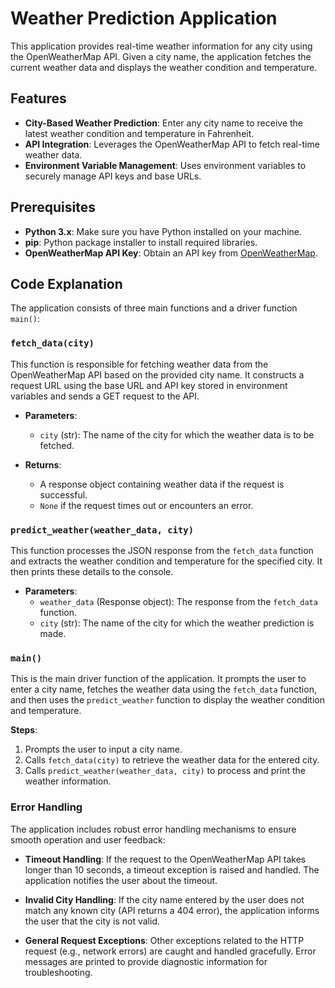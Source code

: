# Weather Prediction Application

This application provides real-time weather information for any city using the OpenWeatherMap API. Given a city name, the application fetches the current weather data and displays the weather condition and temperature.

## Features

- **City-Based Weather Prediction**: Enter any city name to receive the latest weather condition and temperature in Fahrenheit.
- **API Integration**: Leverages the OpenWeatherMap API to fetch real-time weather data.
- **Environment Variable Management**: Uses environment variables to securely manage API keys and base URLs.

## Prerequisites

- **Python 3.x**: Make sure you have Python installed on your machine.
- **pip**: Python package installer to install required libraries.
- **OpenWeatherMap API Key**: Obtain an API key from [OpenWeatherMap](https://home.openweathermap.org/users/sign_up).

## Code Explanation

The application consists of three main functions and a driver function `main()`:

### `fetch_data(city)`

This function is responsible for fetching weather data from the OpenWeatherMap API based on the provided city name. It constructs a request URL using the base URL and API key stored in environment variables and sends a GET request to the API.

- **Parameters**:
  - `city` (str): The name of the city for which the weather data is to be fetched.

- **Returns**:
  - A response object containing weather data if the request is successful.
  - `None` if the request times out or encounters an error.
 
### `predict_weather(weather_data, city)`

This function processes the JSON response from the `fetch_data` function and extracts the weather condition and temperature for the specified city. It then prints these details to the console.

- **Parameters**:
  - `weather_data` (Response object): The response from the `fetch_data` function.
  - `city` (str): The name of the city for which the weather prediction is made.
 
### `main()`

This is the main driver function of the application. It prompts the user to enter a city name, fetches the weather data using the `fetch_data` function, and then uses the `predict_weather` function to display the weather condition and temperature.

**Steps**:
1. Prompts the user to input a city name.
2. Calls `fetch_data(city)` to retrieve the weather data for the entered city.
3. Calls `predict_weather(weather_data, city)` to process and print the weather information.

### Error Handling

The application includes robust error handling mechanisms to ensure smooth operation and user feedback:

- **Timeout Handling**: If the request to the OpenWeatherMap API takes longer than 10 seconds, a timeout exception is raised and handled. The application notifies the user about the timeout.

- **Invalid City Handling**: If the city name entered by the user does not match any known city (API returns a 404 error), the application informs the user that the city is not valid.

- **General Request Exceptions**: Other exceptions related to the HTTP request (e.g., network errors) are caught and handled gracefully. Error messages are printed to provide diagnostic information for troubleshooting.


